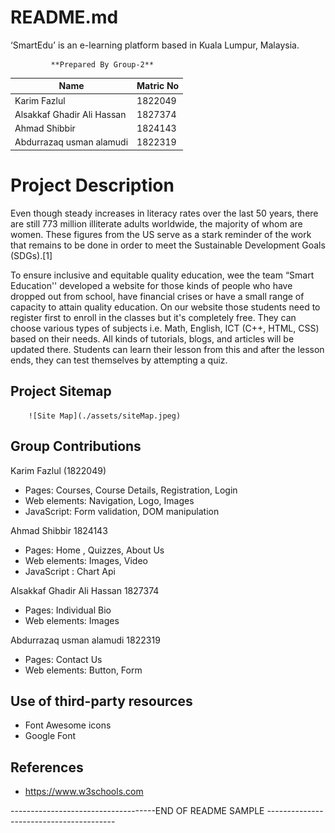 # README.md
‘SmartEdu’ is an  e-learning  platform based in Kuala Lumpur, Malaysia.

             **Prepared By Group-2**

|        Name                |    Matric No
|----------------------------|-------------------|
|  Karim Fazlul              |    1822049        |
|  Alsakkaf Ghadir Ali Hassan|    1827374        |
|  Ahmad Shibbir             |    1824143        |
|  Abdurrazaq usman alamudi  |    1822319        |


# Project Description

Even though steady increases in literacy rates over the last 50 years, there are still 773 million illiterate adults worldwide, the majority of whom are women. These figures from the US serve as a stark reminder of the work that remains to be done in order to meet the Sustainable Development Goals (SDGs).[1]
 
To ensure inclusive and equitable quality education, wee the team “Smart Education'' developed a website for those kinds of people who have dropped out from school, have financial crises or have a small range of capacity to attain quality education. On our website those students need to register first to enroll in the classes but it's completely free. They can choose various types of subjects i.e. Math, English, ICT (C++, HTML, CSS) based on their needs. All kinds of tutorials, blogs, and articles will be updated there. Students can learn their lesson from this and after the lesson ends, they can test themselves by attempting a quiz. 

## Project Sitemap

        ![Site Map](./assets/siteMap.jpeg)


        


													
## Group Contributions


 Karim Fazlul (1822049)
 
 - Pages: Courses, Course Details, Registration, Login
 - Web elements: Navigation, Logo, Images
 - JavaScript: Form validation, DOM manipulation
 
  Ahmad Shibbir 1824143
  
 - Pages: Home , Quizzes, About Us
 - Web elements:  Images, Video
 - JavaScript : Chart Api

 Alsakkaf Ghadir Ali Hassan 1827374
  
 - Pages: Individual Bio 
 - Web elements: Images
 
Abdurrazaq usman alamudi 1822319

 - Pages: Contact Us
 - Web elements:  Button, Form

## Use of third-party resources
- Font Awesome icons
- Google Font

## References
- https://www.w3schools.com

------------------------------------END OF README SAMPLE ----------------------------------------
